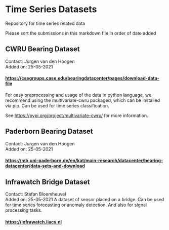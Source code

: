# Time Series Datasets
Repository for time series related data

Please sort the submissions in this markdown file in order of date added


## CWRU Bearing Dataset 
Contact: Jurgen van den Hoogen  
Added on: 25-05-2021
#### https://csegroups.case.edu/bearingdatacenter/pages/download-data-file
For easy preprocessing and usage of the data in python language, we recommend using the multivariate-cwru packaged, which can be installed via pip.
Can be used for time series classification.

See https://pypi.org/project/multivariate-cwru/ for more information.


## Paderborn Bearing Dataset 
Contact: Jurgen van den Hoogen  
Added on: 25-05-2021
#### https://mb.uni-paderborn.de/en/kat/main-research/datacenter/bearing-datacenter/data-sets-and-download



## Infrawatch Bridge Dataset
Contact: Stefan Bloemheuvel  
Added on: 25-05-2021
A dataset of sensor placed on a bridge. Can be used for time series forecasting or anomaly detection. And also for signal processing tasks.
#### https://infrawatch.liacs.nl
